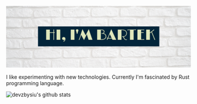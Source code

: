 ![banner](banner.png)

I like experimenting with new technologies. Currently I'm fascinated by Rust programming language.

![devzbysiu's github stats](https://github-readme-stats.vercel.app/api?username=devzbysiu&count_private=true&include_all_commits=true)

